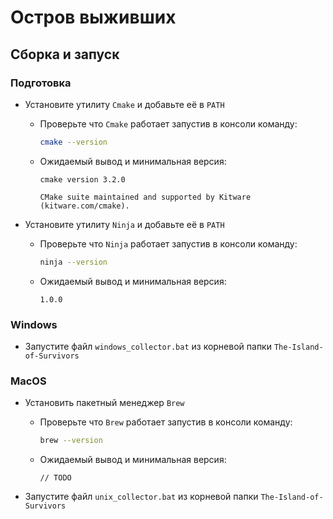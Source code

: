 # Остров выживших

## Сборка и запуск

### Подготовка

* Установите утилиту `Сmake` и добавьте её в `PATH`

    + Проверьте что `Сmake` работает запустив в консоли команду:

        ```bash
        cmake --version
        ```

    + Ожидаемый вывод и минимальная версия:

        ```plain-text
        cmake version 3.2.0

        CMake suite maintained and supported by Kitware (kitware.com/cmake).
        ```

* Установите утилиту `Ninja` и добавьте её в `PATH`

    + Проверьте что `Ninja` работает запустив в консоли команду:

        ```bash
        ninja --version
        ```

    + Ожидаемый вывод и минимальная версия:

        ```plain-text
        1.0.0
        ```

### Windows

* Запустите файл `windows_collector.bat` из корневой папки `The-Island-of-Survivors`

### MacOS

* Установить пакетный менеджер `Brew`

    + Проверьте что `Brew` работает запустив в консоли команду:

        ```bash
        brew --version
        ```

    + Ожидаемый вывод и минимальная версия:

        ```plain-text
        // TODO
        ```

* Запустите файл `unix_collector.bat` из корневой папки `The-Island-of-Survivors`
